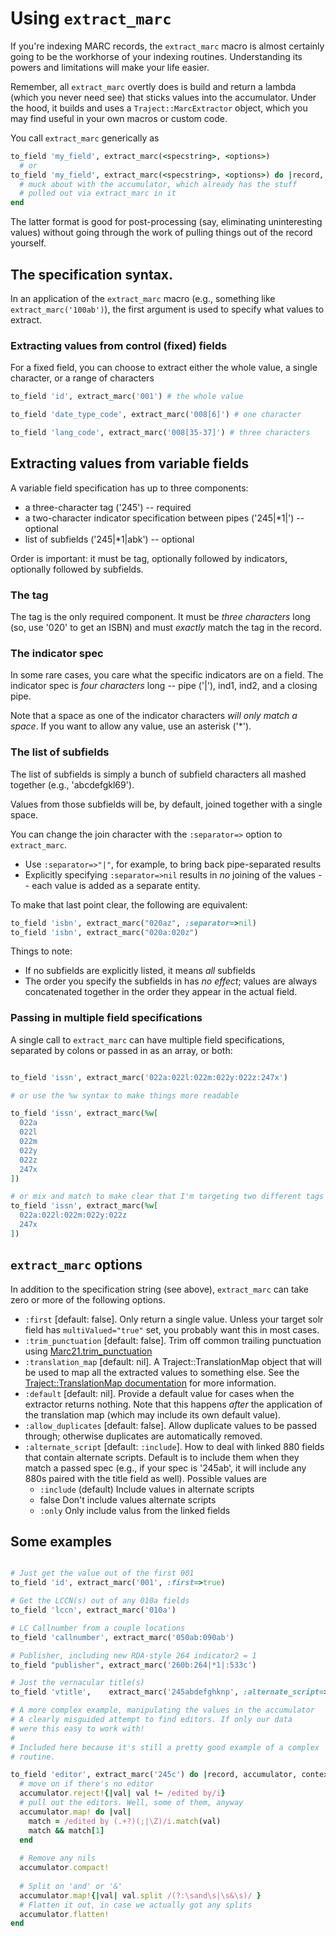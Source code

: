# Using `extract_marc`

If you're indexing MARC records, the `extract_marc` macro is almost certainly going to be the workhorse of your indexing routines. Understanding its powers and limitations will make your life easier.

Remember, all `extract_marc` overtly does is build and return a lambda (which you never need see) that sticks values into the accumulator. Under the hood, it builds and uses a `Traject::MarcExtractor` object, which you may find useful in your own macros or custom code.

You call `extract_marc` generically as

```ruby
to_field 'my_field', extract_marc(<specstring>, <options>)
  # or
to_field 'my_field', extract_marc(<specstring>, <options>) do |record, accumulator, context|
  # muck about with the accumulator, which already has the stuff
  # pulled out via extract_marc in it
end

```

The latter format is good for post-processing (say, eliminating uninteresting values) without going through the work of pulling things out of the record yourself.



## The specification syntax.

In an application of the `extract_marc` macro (e.g., something like `extract_marc('100ab')`), the first argument is used to specify what values to extract. 


### Extracting values from control (fixed) fields

For a fixed field, you can choose to extract either the whole value, a single character, or a range of characters

```ruby
to_field 'id', extract_marc('001') # the whole value

to_field 'date_type_code', extract_marc('008[6]') # one character

to_field 'lang_code', extract_marc('008[35-37]') # three characters

```


## Extracting values from variable fields

A variable field specification has up to three components:

* a three-character tag ('245') -- required
* a two-character indicator specification between pipes ('245|*1|') -- optional
* list of subfields ('245|*1|abk') -- optional

Order is important: it must be tag, optionally followed by indicators, optionally followed by subfields. 

### The tag

The tag is the only required component. It must be *three characters* long (so, use '020' to get an ISBN) and must *exactly* match the tag in the record.

### The indicator spec

In some rare cases, you care what the specific indicators are on a field. The indicator spec is *four characters* long -- pipe ('|'), ind1, ind2, and a closing pipe. 

Note that a space as one of the indicator characters *will only match a space*. If you want to allow any value, use an asterisk ('*'). 

### The list of subfields

The list of subfields is simply a bunch of subfield characters all mashed together (e.g., 'abcdefgkl69'). 

Values from those subfields will be, by default, joined together with a single space. 

You can change the join character with the `:separator=>` option to `extract_marc`. 

* Use `:separator=>"|"`, for example, to bring back pipe-separated results
* Explicitly specifying `:separator=>nil` results in *no* joining of the values -- each value is added as a separate entity.

To make that last point clear, the following are equivalent:

```ruby
to_field 'isbn', extract_marc("020az", :separator=>nil)
to_field 'isbn', extract_marc("020a:020z")
```


Things to note:

* If no subfields are explicitly listed, it means *all* subfields
* The order you specify the subfields in has *no effect*; values are always concatenated together in the order they appear in the actual field. 


### Passing in multiple field specifications

A single call to `extract_marc` can have multiple field specifications,  separated by colons or passed in as an array, or both:

```ruby

to_field 'issn', extract_marc('022a:022l:022m:022y:022z:247x')

# or use the %w syntax to make things more readable

to_field 'issn', extract_marc(%w[
  022a
  022l
  022m
  022y
  022z
  247x
])

# or mix and match to make clear that I'm targeting two different tags
to_field 'issn', extract_marc(%w[
  022a:022l:022m:022y:022z
  247x
])

```

## `extract_marc` options

In addition to the specification string (see above), `extract_marc` can take zero or more of the following options.

* `:first` [default: false]. Only return a single value. Unless your target solr field has `multiValued="true"` set, you probably want this in most cases.        
* `:trim_punctuation` [default: false]. Trim off common trailing punctuation using [Marc21.trim_punctuation](https://github.com/jrochkind/traject/blob/master/lib/traject/macros/marc21.rb#L178)
* `:translation_map` [default: nil]. A Traject::TranslationMap object that will be used to map all the extracted values to something else. See the [Traject::TranslationMap documentation](https://github.com/jrochkind/traject/blob/master/lib/traject/translation_map.rb) for more information.
* `:default` [default: nil]. Provide a default value for cases when the extractor returns nothing. Note that this happens *after* the application of the translation map (which may include its own default value).
* `:allow_duplicates` [default: false]. Allow duplicate values to be passed through; otherwise duplicates are automatically removed.
* `:alternate_script` [default: `:include`]. How to deal with linked 880 fields that contain alternate scripts. Default is to include them when they match a passed spec (e.g., if your spec is '245ab', it will include any 880s paired with the title field as well). Possible values are
  * `:include` (default) Include values in alternate scripts
  * false Don't include values alternate scripts
  * `:only` Only include valus from the linked fields

## Some examples

```ruby

# Just get the value out of the first 001
to_field 'id', extract_marc('001', :first=>true)

# Get the LCCN(s) out of any 010a fields
to_field 'lccn', extract_marc('010a')

# LC Callnumber from a couple locations
to_field 'callnumber', extract_marc('050ab:090ab')

# Publisher, including new RDA-style 264 indicator2 = 1
to_field "publisher", extract_marc('260b:264|*1|:533c')

# Just the vernacular title(s)
to_field 'vtitle',    extract_marc('245abdefghknp', :alternate_script=>:only, :trim_punctuation => true)

# A more complex example, manipulating the values in the accumulator
# A clearly misguided attempt to find editors. If only our data
# were this easy to work with!
#
# Included here because it's still a pretty good example of a complex 
# routine.

to_field 'editor', extract_marc('245c') do |record, accumulator, context|
  # move on if there's no editor
  accumulator.reject!{|val| val !~ /edited by/i}
  # pull out the editors. Well, some of them, anyway
  accumulator.map! do |val|
    match = /edited by (.+?)(;|\Z)/i.match(val)
    match && match[1]
  end
  
  # Remove any nils
  accumulator.compact!
  
  # Split on 'and' or '&'
  accumulator.map!{|val| val.split /(?:\sand\s|\s&\s)/ }
  # Flatten it out, in case we actually got any splits
  accumulator.flatten!
end


```
